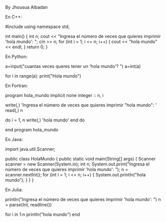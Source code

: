 By Jhousua Albadan

En C++:

#include <iostream>
using namespace std;

int main() {
    int n;
    cout << "Ingresa el número de veces que quieres imprimir 'hola mundo': ";
    cin >> n;
    for (int i = 1; i <= n; i++) {
        cout << "hola mundo" << endl;
    }
    return 0;
}

En Python:

a=input("cuantas veces queres tener un 'hola mundo'? ")
a=int(a)

for i in range(a):
  print("Hola mundo")

En Fortran: 

program hola_mundo
  implicit none
  integer :: n, i

  write(*,*) 'Ingresa el número de veces que quieres imprimir "hola mundo": '
  read(*,*) n

  do i = 1, n
    write(*,*) 'hola mundo'
  end do

end program hola_mundo

En Java: 

import java.util.Scanner;

public class HolaMundo {
    public static void main(String[] args) {
        Scanner scanner = new Scanner(System.in);
        int n;
        System.out.print("Ingresa el número de veces que quieres imprimir 'hola mundo': ");
        n = scanner.nextInt();
        for (int i = 1; i <= n; i++) {
            System.out.println("hola mundo");
        }
    }
}

En Julia: 

println("Ingresa el número de veces que quieres imprimir 'hola mundo': ")
n = parse(Int, readline())

for i in 1:n
    println("hola mundo")
end

